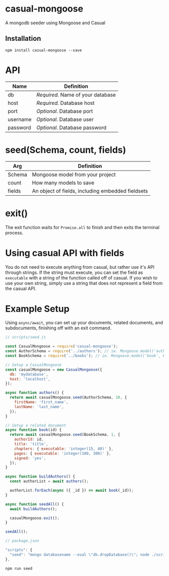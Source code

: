 # casual-mongoose
A mongodb seeder using Mongoose and Casual

## Installation
`npm install casual-mongoose --save`

# API
Name|Definition
----|----
db|_Required._ Name of your database
host|_Required._ Database host
port|_Optional_. Database port
username|_Optional_. Database user
password|_Optional_. Database password

# seed(Schema, count, fields)
Arg|Definition
----|----
Schema|Mongoose model from your project
count|How many models to save
fields|An object of fields, including embedded fieldsets

# exit()
The exit function waits for `Promise.all` to finish and then exits the terminal process.

# Using casual API with fields
You do not need to execute anything from casual, but rather use it's API through strings. If the string must execute, you can set the field as `executable` with a string of the function called off of casual. If you wish to use your own string, simply use a string that does not represent a field from the casual API.

# Example Setup
Using `async/await`, you can set up your documents, related documents, and subdocuments, finishing off with an exit command.
```javascript
// scripts/seed.js

const CasualMongoose = require('casual-mongoose');
const AuthorSchema = require('../authors'); // ie. Mongoose.model('author', AuthorSchema);
const BookSchema = require('../books'); // ie. Mongoose.model('book', BookSchema);

// Setup a CasualMongoose
const casualMongoose = new CasualMongoose({
  db: 'mydatabase',
  host: 'localhost',
});

async function authors() {
  return await casualMongoose.seed(AuthorSchema, 10, {
    firstName: 'first_name',
    lastName: 'last_name',
  });
}

// Setup a related document
async function book(id) {
  return await casualMongoose.seed(BookSchema, 1, {
    authorId: id,
    title: 'title',
    chapters: { executable: 'integer(15, 40)' },
    pages: { executable: 'integer(100, 300)' },
    signed: 'yes',
  });
}

async function buildAuthors() {
  const authorList = await authors();

  authorList.forEach(async ({ _id }) => await book(_id));
}

async function seedAll() {
  await buildAuthors();

  casualMongoose.exit();
}

seedAll();
```
```javascript
// package.json

"scripts": {
  "seed": "mongo databasename --eval \"db.dropDatabase()\"; node ./scripts/seed.js"
},
```
```
npm run seed
```
